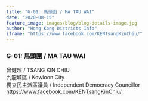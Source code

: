 ```yaml
---
title: "G-01: 馬頭圍 / MA TAU WAI"
date: "2020-08-15"
feature_image: images/blog/blog-details-image.jpg
author: "Hong Kong Districts Info"
iframe: "https://www.facebook.com/KENTsangKinChiu/"
---
```


### G-01: 馬頭圍 / MA TAU WAI  
曾健超 / TSANG KIN CHIU  
九龍城區 / Kowloon City  
獨立民主派區議員 / Independent Democracy Councillor  
https://www.facebook.com/KENTsangKinChiu/
